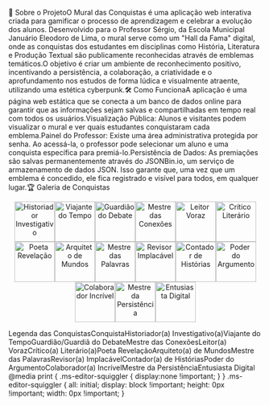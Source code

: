 🚀 Sobre o ProjetoO Mural das Conquistas é uma aplicação web interativa criada para gamificar o processo de aprendizagem e celebrar a evolução dos alunos. Desenvolvido para o Professor Sérgio, da Escola Municipal Januário Eleodoro de Lima, o mural serve como um "Hall da Fama" digital, onde as conquistas dos estudantes em disciplinas como História, Literatura e Produção Textual são publicamente reconhecidas através de emblemas temáticos.O objetivo é criar um ambiente de reconhecimento positivo, incentivando a persistência, a colaboração, a criatividade e o aprofundamento nos estudos de forma lúdica e visualmente atraente, utilizando uma estética cyberpunk.🛠️ Como FuncionaA aplicação é uma página web estática que se conecta a um banco de dados online para garantir que as informações sejam salvas e compartilhadas em tempo real com todos os usuários.Visualização Pública: Alunos e visitantes podem visualizar o mural e ver quais estudantes conquistaram cada emblema.Painel do Professor: Existe uma área administrativa protegida por senha. Ao acessá-la, o professor pode selecionar um aluno e uma conquista específica para premiá-lo.Persistência de Dados: As premiações são salvas permanentemente através do JSONBin.io, um serviço de armazenamento de dados JSON. Isso garante que, uma vez que um emblema é concedido, ele fica registrado e visível para todos, em qualquer lugar.🏆 Galeria de Conquistas<p align="center"><img src="https://oda.nekoweb.org/badges/Gemini_Generated_Image_1o0oh11o0oh11o0o.png" width="80" alt="Historiador Investigativo"><img src="https://oda.nekoweb.org/badges/Gemini_Generated_Image_23uuf123uuf123uu.png" width="80" alt="Viajante do Tempo"><img src="https://oda.nekoweb.org/badges/Gemini_Generated_Image_3od0ct3od0ct3od0.png" width="80" alt="Guardião do Debate"><img src="https://oda.nekoweb.org/badges/Gemini_Generated_Image_7fue387fue387fue.png" width="80" alt="Mestre das Conexões"><img src="https://oda.nekoweb.org/badges/Gemini_Generated_Image_8rl7cd8rl7cd8rl7.png" width="80" alt="Leitor Voraz"><img src="https://oda.nekoweb.org/badges/Gemini_Generated_Image_dkxxrpdkxxrpdkxx.png" width="80" alt="Crítico Literário"><img src="https://oda.nekoweb.org/badges/Gemini_Generated_Image_gu9j15gu9j15gu9j.png" width="80" alt="Poeta Revelação"><img src="https://oda.nekoweb.org/badges/Gemini_Generated_Image_iv4loriv4loriv4l.png" width="80" alt="Arquiteto de Mundos"><img src="https://oda.nekoweb.org/badges/Gemini_Generated_Image_oe7724oe7724oe77.png" width="80" alt="Mestre das Palavras"><img src="https://oda.nekoweb.org/badges/Gemini_Generated_Image_pal527pal527pal5.png" width="80" alt="Revisor Implacável"><img src="https://oda.nekoweb.org/badges/Gemini_Generated_Image_par0fppar0fppar0.png" width="80" alt="Contador de Histórias"><img src="https://oda.nekoweb.org/badges/Gemini_Generated_Image_rntrmmrntrmmrntr.png" width="80" alt="Poder do Argumento"><img src="https://oda.nekoweb.org/badges/Gemini_Generated_Image_uo499wuo499wuo49.png" width="80" alt="Colaborador Incrível"><img src="https://oda.nekoweb.org/badges/Gemini_Generated_Image_wts3jewts3jewts3.png" width="80" alt="Mestre da Persistência"><img src="https://oda.nekoweb.org/badges/Gemini_Generated_Image_yg4ur4yg4ur4yg4u.png" width="80" alt="Entusiasta Digital"></p>Legenda das ConquistasConquistaHistoriador(a) Investigativo(a)Viajante do TempoGuardião/Guardiã do DebateMestre das ConexõesLeitor(a) VorazCrítico(a) Literário(a)Poeta RevelaçãoArquiteto(a) de MundosMestre das PalavrasRevisor(a) ImplacávelContador(a) de HistóriasPoder do ArgumentoColaborador(a) IncrívelMestre da PersistênciaEntusiasta Digital
  @media print {
    .ms-editor-squiggler {
        display:none !important;
    }
  }
  .ms-editor-squiggler {
    all: initial;
    display: block !important;
    height: 0px !important;
    width: 0px !important;
  }
